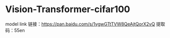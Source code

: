 # Vision-Transformer-cifar100

model link
链接：https://pan.baidu.com/s/1vgwGTtTVW8QeAjtQorX2vQ 
提取码：55en 

